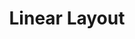 ---
parent: Contianer
grand-parent: Components
title: Linear Layout
has_toc: true
nav_order: 1
layout: default
---